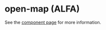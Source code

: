 open-map (ALFA)
================

See the [component page](http://polymerlabs.github.io/open-map) for more information.
